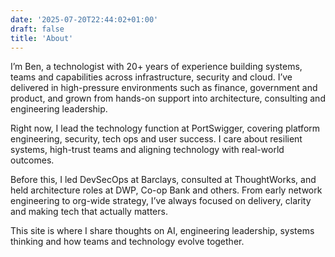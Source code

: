 ```yaml
---
date: '2025-07-20T22:44:02+01:00'
draft: false
title: 'About'
---
```


I’m Ben, a technologist with 20+ years of experience building systems, teams and capabilities across infrastructure, security and cloud. I’ve delivered in high-pressure environments such as finance, government and product, and grown from hands-on support into architecture, consulting and engineering leadership.

Right now, I lead the technology function at PortSwigger, covering platform engineering, security, tech ops and user success. I care about resilient systems, high-trust teams and aligning technology with real-world outcomes.

Before this, I led DevSecOps at Barclays, consulted at ThoughtWorks, and held architecture roles at DWP, Co-op Bank and others. From early network engineering to org-wide strategy, I’ve always focused on delivery, clarity and making tech that actually matters.

This site is where I share thoughts on AI, engineering leadership, systems thinking and how teams and technology evolve together.